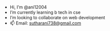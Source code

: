 -  Hi, I’m @ani12004
-  I’m currently learning b tech in cse
-  I’m looking to collaborate on web development
- 📫 Email: sutharani738@gmail.com

<!---
ani12004/ani12004 is a ✨ special ✨ repository because its `README.md` (this file) appears on your GitHub profile.
You can click the Preview link to take a look at your changes.
--->
